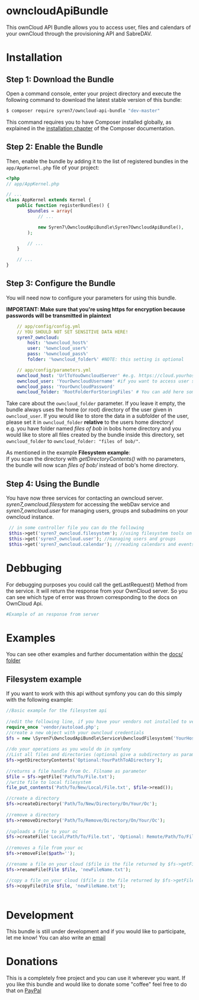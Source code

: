 # owncloudApiBundle

This ownCloud API Bundle allows you to access user, files and calendars of your ownCloud through the provisioning API and SabreDAV.

# Installation

## Step 1: Download the Bundle

Open a command console, enter your project directory and execute the
following command to download the latest stable version of this bundle:

```bash
$ composer require syren7/owncloud-api-bundle "dev-master"
```

This command requires you to have Composer installed globally, as explained
in the [installation chapter](https://getcomposer.org/doc/00-intro.md)
of the Composer documentation.

## Step 2: Enable the Bundle

Then, enable the bundle by adding it to the list of registered bundles
in the `app/AppKernel.php` file of your project:

```php
<?php
// app/AppKernel.php

// ...
class AppKernel extends Kernel {
    public function registerBundles() {
        $bundles = array(
            // ...

            new Syren7\OwncloudApiBundle\Syren7OwncloudApiBundle(),
        );

        // ...
    }

    // ...
}
```

## Step 3: Configure the Bundle

You will need now to configure your parameters for using this bundle.

**IMPORTANT: Make sure that you're using https for encryption because passwords will be transmitted in plaintext**

```yaml
    // app/config/config.yml
    // YOU SHOULD NOT SET SENSITIVE DATA HERE!
    syren7_owncloud:
        host: '%owncloud_host%'
        user: '%owncloud_user%'
        pass: '%owncloud_pass%'
        folder: '%owncloud_folder%' #NOTE: this setting is optional

```


```yaml
    // app/config/parameters.yml
    owncloud_host: 'UrlToYouOwncloudServer' #e.g. https://cloud.yourhost.com/ or https://yourhost.com/owncloud/
    owncloud_user: 'YourOwncloudUsername' #if you want to access user specific functions (like adding and removeing), make sure your owncloud user has enough rights
    owncloud_pass: 'YourOwncloudPassword'
    owncloud_folder: 'RootFolderForStoringFiles' # You can add here some folder where you want to store your files. Leave empty if you want to user the users root directory

```

Take care about the `owncloud_folder` parameter. If you leave it empty, the bundle always uses the home (or root) directory of the user given in `owncloud_user`.
If you would like to store the data in a subfolder of the user, please set it in `owncloud_folder` **relative** to the users home directory!  
e.g. you have folder named *files of bob* in bobs home directory and you would like to store all files created by the bundle inside this directory, set `owncloud_folder` to `owncloud_folder: "files of bob/"`.  
  
As mentioned in the example **Filesystem example**:  
If you scan the directory with *getDirectoryContents()* with no parameters, the bundle will now scan *files of bob/* instead of bob's home directory.


## Step 4: Using the Bundle

You have now three services for contacting an owncloud server. *syren7_owncloud.filesystem* for accessing the webDav service and *syren7_owncloud.user* for managing users, groups and subadmins on your owncloud instance.
```php
 // in some controller file you can do the following
 $this->get('syren7_owncloud.filesystem'); //using filesystem tools on owncloud
 $this->get('syren7_owncloud.user'); //managing users and groups
 $this->get('syren7_owncloud.calendar'); //reading calendars and events
```

# Debbuging

For debugging purposes you could call the getLastRequest() Method from the service. It will return the response from your OwnCloud server. So you can see which type of error was thrown corresponding to the docs on OwnCloud Api.
```php
#Example of an response from server

```

# Examples

You can see other examples and further documentation within the [docs/ folder](docs/)

## Filesystem example

If you want to work with this api without symfony you can do this simply with the following example:
```php
//Basic example for the filesystem api  
  
//edit the following line, if you have your vendors not installed to vendor/ Folder  
require_once 'vendor/autoload.php';  
//create a new object with your owncloud credentials  
$fs = new \Syren7\OwncloudApiBundle\Service\OwncloudFilesystem('YourHostNameHere', 'YourOcUserName', 'YourOcPassword', 'LeaveBlankIfYouWantToWriteIntoUsersRootDirectory');  
  
//do your operations as you would do in symfony  
//List all files and directories (optional give a subdirectory as parameter)  
$fs->getDirectoryContents('Optional:YourPathToADirectory');
  
//returns a file handle from Oc. Filname as parameter  
$file = $fs->getFile('Path/To/File.txt');
//write file to local filesystem
file_put_contents('Path/To/New/Local/File.txt', $file->read());

//create a directory  
$fs->createDirectory('Path/To/New/Directory/On/Your/Oc');
  
//remove a directory  
$fs->removeDirectory('Path/To/Remove/Directory/On/Your/Oc');
  
//uploads a file to your oc  
$fs->createFile('Local/Path/To/File.txt', 'Optional: Remote/Path/To/File');
  
//removes a file from your oc  
$fs->removeFile($path='');  

//rename a file on your cloud ($file is the file returned by $fs->getFile())
$fs->renameFile(File $file, 'newFileName.txt');

//copy a file on your cloud ($file is the file returned by $fs->getFile())
$fs->copyFile(File $file, 'newFileName.txt');
  
```

# Development

This bundle is still under development and if you would like to participate, let me know! You can also write an [email](mailto:konstantin@tuemmler.org)

# Donations

This is a completely free project and you can use it wherever you want. If you like this bundle and would like to donate some "coffee" feel free to do that on [PayPal](https://paypal.me/tuemmlerkon)

